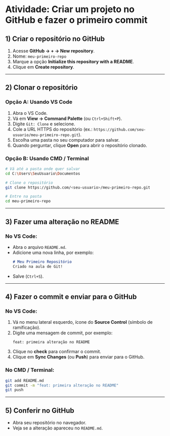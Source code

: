 # Atividade: Criar um projeto no GitHub e fazer o primeiro commit

## 1) Criar o repositório no GitHub
1. Acesse **GitHub → + → New repository**.  
2. Nome: `meu-primeiro-repo`  
3. Marque a opção **Initialize this repository with a README**.  
4. Clique em **Create repository**.

---

## 2) Clonar o repositório

### Opção A: **Usando VS Code**
1. Abra o VS Code.  
2. Vá em **View → Command Palette** (ou `Ctrl+Shift+P`).  
3. Digite `Git: Clone` e selecione.  
4. Cole a URL HTTPS do repositório (ex.: `https://github.com/seu-usuario/meu-primeiro-repo.git`).  
5. Escolha uma pasta no seu computador para salvar.  
6. Quando perguntar, clique **Open** para abrir o repositório clonado.

### Opção B: **Usando CMD / Terminal**
```bash
# Vá até a pasta onde quer salvar
cd C:\Users\SeuUsuario\Documentos

# Clone o repositório
git clone https://github.com/<seu-usuario>/meu-primeiro-repo.git

# Entre na pasta
cd meu-primeiro-repo
```

---

## 3) Fazer uma alteração no README

### No VS Code:
- Abra o arquivo `README.md`.
- Adicione uma nova linha, por exemplo:
  ```md
  # Meu Primeiro Repositório
  Criado na aula de Git!
  ```
- Salve (`Ctrl+S`).

---

## 4) Fazer o commit e enviar para o GitHub

### No VS Code:
1. Vá no menu lateral esquerdo, ícone do **Source Control** (símbolo de ramificação).  
2. Digite uma mensagem de commit, por exemplo:
   ```
   feat: primeira alteração no README
   ```
3. Clique no **check** para confirmar o commit.  
4. Clique em **Sync Changes** (ou **Push**) para enviar para o GitHub.

### No CMD / Terminal:
```bash
git add README.md
git commit -m "feat: primeira alteração no README"
git push
```

---

## 5) Conferir no GitHub
- Abra seu repositório no navegador.
- Veja se a alteração apareceu no `README.md`.
